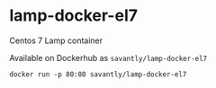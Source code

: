 # lamp-docker-el7
Centos 7 Lamp container


Available on Dockerhub as `savantly/lamp-docker-el7`  

`docker run -p 80:80 savantly/lamp-docker-el7`